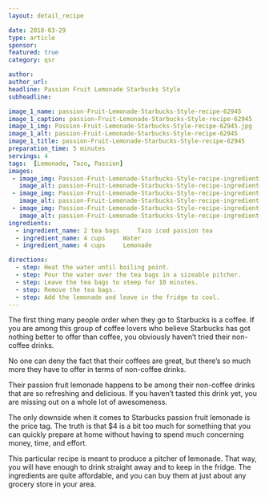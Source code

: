 ```yaml
---
layout: detail_recipe

date: 2018-03-29
type: article
sponsor: 
featured: true
category: qsr

author:  
author_url: 
headline: Passion Fruit Lemonade Starbucks Style
subheadline: 

image_1_name: passion-Fruit-Lemonade-Starbucks-Style-recipe-62945
image_1_caption: passion-Fruit-Lemonade-Starbucks-Style-recipe-62945
image_1_img: Passion-Fruit-Lemonade-Starbucks-Style-recipe-62945.jpg
image_1_alt: passion-Fruit-Lemonade-Starbucks-Style-recipe-62945
image_1_title: passion-Fruit-Lemonade-Starbucks-Style-recipe-62945
preparation_time: 5 minutes
servings: 4
tags:  [Lemonade, Tazo, Passion]
images: 
 - image_img: Passion-Fruit-Lemonade-Starbucks-Style-recipe-ingredient-water-24473.jpg
   image_alt: passion-Fruit-Lemonade-Starbucks-Style-recipe-ingredient-water-24473
 - image_img: Passion-Fruit-Lemonade-Starbucks-Style-recipe-ingredient-Tazo-iced-passion-tea-bag-12183.jpg
   image_alt: passion-Fruit-Lemonade-Starbucks-Style-recipe-ingredient-Tazo-iced-passion-tea-bag-12183
 - image_img: Passion-Fruit-Lemonade-Starbucks-Style-recipe-ingredient-lemonade-16977.jpg
   image_alt: passion-Fruit-Lemonade-Starbucks-Style-recipe-ingredient-lemonade-16977
ingredients:
  - ingredient_name: 2 tea bags     Tazo iced passion tea
  - ingredient_name: 4 cups     Water
  - ingredient_name: 4 cups     Lemonade

directions:
  - step: Heat the water until boiling point.
  - step: Pour the water over the tea bags in a sizeable pitcher.
  - step: Leave the tea bags to steep for 10 minutes.
  - step: Remove the tea bags.
  - step: Add the lemonade and leave in the fridge to cool.
---
```

	
The first thing many people order when they go to Starbucks is a coffee. If you are among this group of coffee lovers who believe Starbucks has got nothing better to offer than coffee, you obviously haven&rsquo;t tried their non-coffee drinks.

<!--more-->No one can deny the fact that their coffees are great, but there&rsquo;s so much more they have to offer in terms of non-coffee drinks.

Their passion fruit lemonade happens to be among their non-coffee drinks that are so refreshing and delicious. If you haven&rsquo;t tasted this drink yet, you are missing out on a whole lot of awesomeness.

The only downside when it comes to Starbucks passion fruit lemonade is the price tag. The truth is that $4 is a bit too much for something that you can quickly prepare&nbsp;at home without having to spend much concerning money, time, and effort.

This particular recipe is meant to produce a pitcher of lemonade. That way, you will have enough to drink straight away and to keep in the fridge. The ingredients are quite affordable, and you can buy them at just about any grocery store in your area.

&nbsp;